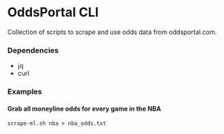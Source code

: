 # OddsPortal CLI
Collection of scripts to scrape and use odds data from oddsportal.com.

### Dependencies
* jq
* curl

### Examples

#### Grab all moneyline odds for every game in the NBA
`scrape-ml.sh nba > nba_odds.txt`

